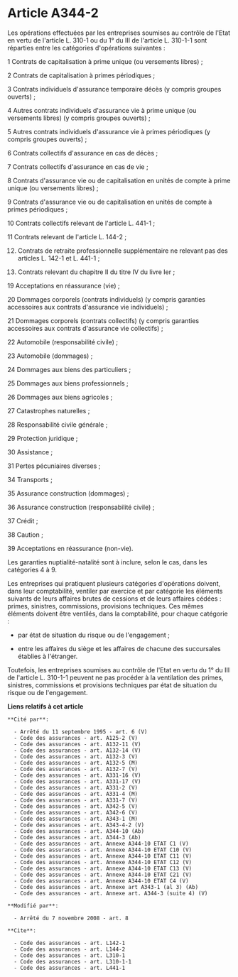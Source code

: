 # Article A344-2

Les opérations effectuées par les entreprises soumises au contrôle de l'Etat en vertu de l'article L. 310-1 ou du 1° du III
de l'article L. 310-1-1 sont réparties entre les catégories d'opérations suivantes : 

1 Contrats de capitalisation à prime unique (ou versements libres) ; 

2 Contrats de capitalisation à primes périodiques ; 

3 Contrats individuels d'assurance temporaire décès (y compris groupes ouverts) ; 

4 Autres contrats individuels d'assurance vie à prime unique (ou versements libres) (y compris groupes ouverts) ; 

5 Autres contrats individuels d'assurance vie à primes périodiques (y compris groupes ouverts) ; 

6 Contrats collectifs d'assurance en cas de décès ; 

7 Contrats collectifs d'assurance en cas de vie ; 

8 Contrats d'assurance vie ou de capitalisation en unités de compte à prime unique (ou versements libres) ; 

9 Contrats d'assurance vie ou de capitalisation en unités de compte à primes périodiques ; 

10 Contrats collectifs relevant de l'article L. 441-1 ; 

11 Contrats relevant de l'article L. 144-2 ; 

12. Contrats de retraite professionnelle supplémentaire ne relevant pas des articles L. 142-1 et L. 441-1 ; 

13. Contrats relevant du chapitre II du titre IV du livre Ier ; 

19 Acceptations en réassurance (vie) ; 

20 Dommages corporels (contrats individuels) (y compris garanties accessoires aux contrats d'assurance vie individuels) ; 

21 Dommages corporels (contrats collectifs) (y compris garanties accessoires aux contrats d'assurance vie collectifs) ; 

22 Automobile (responsabilité civile) ; 

23 Automobile (dommages) ; 

24 Dommages aux biens des particuliers ; 

25 Dommages aux biens professionnels ; 

26 Dommages aux biens agricoles ; 

27 Catastrophes naturelles ; 

28 Responsabilité civile générale ; 

29 Protection juridique ; 

30 Assistance ; 

31 Pertes pécuniaires diverses ; 

34 Transports ; 

35 Assurance construction (dommages) ; 

36 Assurance construction (responsabilité civile) ; 

37 Crédit ; 

38 Caution ; 

39 Acceptations en réassurance (non-vie). 

Les garanties nuptialité-natalité sont à inclure, selon le cas, dans les catégories 4 à 9. 

Les entreprises qui pratiquent plusieurs catégories d'opérations doivent, dans leur comptabilité, ventiler par exercice et
par catégorie les éléments suivants de leurs affaires brutes de cessions et de leurs affaires cédées : primes, sinistres,
commissions, provisions techniques. Ces mêmes éléments doivent être ventilés, dans la comptabilité, pour chaque catégorie :

- par état de situation du risque ou de l'engagement ;

- entre les affaires du siège et les affaires de chacune des succursales établies à l'étranger. 

Toutefois, les entreprises soumises au contrôle de l'Etat en vertu du 1° du III de l'article L. 310-1-1 peuvent ne pas
procéder à la ventilation des primes, sinistres, commissions et provisions techniques par état de situation du risque ou de
l'engagement.

**Liens relatifs à cet article**

	**Cité par**:

	  - Arrêté du 11 septembre 1995 - art. 6 (V)
	  - Code des assurances - art. A125-2 (V)
	  - Code des assurances - art. A132-11 (V)
	  - Code des assurances - art. A132-14 (V)
	  - Code des assurances - art. A132-3 (V)
	  - Code des assurances - art. A132-5 (M)
	  - Code des assurances - art. A132-7 (V)
	  - Code des assurances - art. A331-16 (V)
	  - Code des assurances - art. A331-17 (V)
	  - Code des assurances - art. A331-2 (V)
	  - Code des assurances - art. A331-4 (M)
	  - Code des assurances - art. A331-7 (V)
	  - Code des assurances - art. A342-5 (V)
	  - Code des assurances - art. A342-6 (V)
	  - Code des assurances - art. A343-1 (M)
	  - Code des assurances - art. A343-4-2 (V)
	  - Code des assurances - art. A344-10 (Ab)
	  - Code des assurances - art. A344-3 (Ab)
	  - Code des assurances - art. Annexe A344-10 ETAT C1 (V)
	  - Code des assurances - art. Annexe A344-10 ETAT C10 (V)
	  - Code des assurances - art. Annexe A344-10 ETAT C11 (V)
	  - Code des assurances - art. Annexe A344-10 ETAT C12 (V)
	  - Code des assurances - art. Annexe A344-10 ETAT C13 (V)
	  - Code des assurances - art. Annexe A344-10 ETAT C21 (V)
	  - Code des assurances - art. Annexe A344-10 ETAT C4 (V)
	  - Code des assurances - art. Annexe art A343-1 (al 3) (Ab)
	  - Code des assurances - art. Annexe art. A344-3 (suite 4) (V)

	**Modifié par**:

	  - Arrêté du 7 novembre 2008 - art. 8

	**Cite**:

	  - Code des assurances - art. L142-1
	  - Code des assurances - art. L144-2
	  - Code des assurances - art. L310-1
	  - Code des assurances - art. L310-1-1
	  - Code des assurances - art. L441-1
